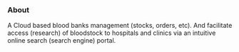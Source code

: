 ### About
A Cloud based blood banks management (stocks, orders, etc). And facilitate access (research) of bloodstock to hospitals and clinics via an intuitive online search (search engine) portal.